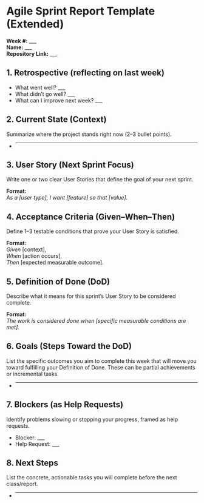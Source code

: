 # Agile Sprint Report Template (Extended)

**Week #:** ___   
**Name:** ___   
**Repository Link:** ___  
 

## 1. Retrospective (reflecting on last week)
- What went well? ___  
- What didn’t go well? ___  
- What can I improve next week? ___  


## 2. Current State (Context)
Summarize where the project stands right now (2–3 bullet points).
- ___  


## 3. User Story (Next Sprint Focus)
Write one or two clear User Stories that define the goal of your next sprint.

**Format:**  
*As a [user type], I want [feature] so that [value].*



## 4. Acceptance Criteria (Given–When–Then)
Define 1–3 testable conditions that prove your User Story is satisfied.

**Format:**  
*Given* [context],  
*When* [action occurs],  
*Then* [expected measurable outcome].



## 5. Definition of Done (DoD)
Describe what it means for this sprint’s User Story to be considered complete.

**Format:**  
*The work is considered done when [specific measurable conditions are met].*



## 6. Goals (Steps Toward the DoD)
List the specific outcomes you aim to complete this week that will move you toward fulfilling your Definition of Done. These can be partial achievements or incremental tasks.
- ___  



## 7. Blockers (as Help Requests)
Identify problems slowing or stopping your progress, framed as help requests.
- Blocker: ___  
- Help Request: ___  



## 8. Next Steps
List the concrete, actionable tasks you will complete before the next class/report.
- ___  

